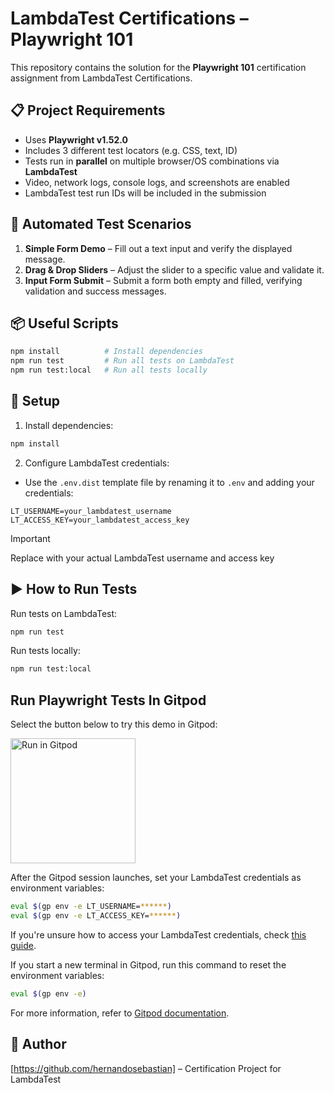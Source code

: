 # LambdaTest Certifications – Playwright 101

This repository contains the solution for the **Playwright 101** certification assignment from LambdaTest Certifications.

## 📋 Project Requirements

- Uses **Playwright v1.52.0**
- Includes 3 different test locators (e.g. CSS, text, ID)
- Tests run in **parallel** on multiple browser/OS combinations via **LambdaTest**
- Video, network logs, console logs, and screenshots are enabled
- LambdaTest test run IDs will be included in the submission

## 🧪 Automated Test Scenarios

1. **Simple Form Demo** – Fill out a text input and verify the displayed message.
2. **Drag & Drop Sliders** – Adjust the slider to a specific value and validate it.
3. **Input Form Submit** – Submit a form both empty and filled, verifying validation and success messages.

## 📦 Useful Scripts

```bash
npm install          # Install dependencies
npm run test         # Run all tests on LambdaTest
npm run test:local   # Run all tests locally
```

## 🚀 Setup

1. Install dependencies:

```bash
npm install
```

2. Configure LambdaTest credentials:

- Use the `.env.dist` template file by renaming it to `.env` and adding your credentials:

```
LT_USERNAME=your_lambdatest_username
LT_ACCESS_KEY=your_lambdatest_access_key
```

> [!IMPORTANT]  
> Replace with your actual LambdaTest username and access key

## ▶️ How to Run Tests

Run tests on LambdaTest:

```bash
npm run test
```

Run tests locally:

```bash
npm run test:local
```

## Run Playwright Tests In Gitpod

Select the button below to try this demo in Gitpod:

[<img alt="Run in Gitpod" width="200px" align="center" src="https://user-images.githubusercontent.com/70570645/169987363-1408c494-4e2a-4f12-8828-c931eac716b0.png" />](https://gitpod.io/#https://github.com/hernandosebastian/playwright101-lambdatest-assignment)

After the Gitpod session launches, set your LambdaTest credentials as environment variables:

```bash
eval $(gp env -e LT_USERNAME=******)
eval $(gp env -e LT_ACCESS_KEY=******)
```

If you're unsure how to access your LambdaTest credentials, check [this guide](https://www.lambdatest.com/support/docs/using-environment-variables-for-authentication-credentials/).

If you start a new terminal in Gitpod, run this command to reset the environment variables:

```bash
eval $(gp env -e)
```

For more information, refer to [Gitpod documentation](https://www.gitpod.io/docs/environment-variables).

## 👤 Author

[https://github.com/hernandosebastian] – Certification Project for LambdaTest

